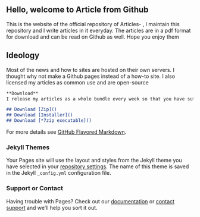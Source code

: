 ## Hello, welcome to Article from Github
This is the website of the official repository of Articles- , I maintain this repository and I write articles in it everyday. The articles are in a pdf format for download and can be read on Github as well. Hope you enjoy them

## Ideology 
Most of the news and how to sites are hosted on their own servers. I thought why not make a Github pages instead of a how-to site. I also licensed my articles as common use and are open-source

```markdown
**Download**
I release my articles as a whole bundle every week so that you have sufficient reading material. To download them, you can either use the 7zip executable I provide or the NSIS installer or get it as a direct Zip file.

## Download [Zip]()
## Download [Installer]()
## Download [*7zip executable]()

```

For more details see [GitHub Flavored Markdown](https://guides.github.com/features/mastering-markdown/).

### Jekyll Themes

Your Pages site will use the layout and styles from the Jekyll theme you have selected in your [repository settings](https://github.com/newtoallofthis123/Article-/settings). The name of this theme is saved in the Jekyll `_config.yml` configuration file.

### Support or Contact

Having trouble with Pages? Check out our [documentation](https://docs.github.com/categories/github-pages-basics/) or [contact support](https://support.github.com/contact) and we’ll help you sort it out.

